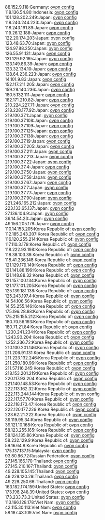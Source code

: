 88.152.9.118:Germany: [ovpn config](vpn/88_152_9_118.ovpn)  
118.136.54.80:Indonesia: [ovpn config](vpn/118_136_54_80.ovpn)  
101.128.202.249:Japan: [ovpn config](vpn/101_128_202_249.ovpn)  
118.240.244.223:Japan: [ovpn config](vpn/118_240_244_223.ovpn)  
118.243.191.89:Japan: [ovpn config](vpn/118_243_191_89.ovpn)  
119.26.12.188:Japan: [ovpn config](vpn/119_26_12_188.ovpn)  
122.20.174.203:Japan: [ovpn config](vpn/122_20_174_203.ovpn)  
123.48.63.70:Japan: [ovpn config](vpn/123_48_63_70.ovpn)  
124.97.88.250:Japan: [ovpn config](vpn/124_97_88_250.ovpn)  
126.55.91.131:Japan: [ovpn config](vpn/126_55_91_131.ovpn)  
131.129.92.195:Japan: [ovpn config](vpn/131_129_92_195.ovpn)  
133.149.86.39:Japan: [ovpn config](vpn/133_149_86_39.ovpn)  
133.32.134.10:Japan: [ovpn config](vpn/133_32_134_10.ovpn)  
138.64.236.223:Japan: [ovpn config](vpn/138_64_236_223.ovpn)  
14.101.9.83:Japan: [ovpn config](vpn/14_101_9_83.ovpn)  
152.117.211.205:Japan: [ovpn config](vpn/152_117_211_205.ovpn)  
159.28.140.236:Japan: [ovpn config](vpn/159_28_140_236.ovpn)  
180.5.132.111:Japan: [ovpn config](vpn/180_5_132_111.ovpn)  
182.171.210.82:Japan: [ovpn config](vpn/182_171_210_82.ovpn)  
210.224.227.71:Japan: [ovpn config](vpn/210_224_227_71.ovpn)  
218.228.177.92:Japan: [ovpn config](vpn/218_228_177_92.ovpn)  
219.100.37.1:Japan: [ovpn config](vpn/219_100_37_1.ovpn)  
219.100.37.108:Japan: [ovpn config](vpn/219_100_37_108.ovpn)  
219.100.37.109:Japan: [ovpn config](vpn/219_100_37_109.ovpn)  
219.100.37.125:Japan: [ovpn config](vpn/219_100_37_125.ovpn)  
219.100.37.138:Japan: [ovpn config](vpn/219_100_37_138.ovpn)  
219.100.37.19:Japan: [ovpn config](vpn/219_100_37_19.ovpn)  
219.100.37.205:Japan: [ovpn config](vpn/219_100_37_205.ovpn)  
219.100.37.211:Japan: [ovpn config](vpn/219_100_37_211.ovpn)  
219.100.37.213:Japan: [ovpn config](vpn/219_100_37_213.ovpn)  
219.100.37.22:Japan: [ovpn config](vpn/219_100_37_22.ovpn)  
219.100.37.4:Japan: [ovpn config](vpn/219_100_37_4.ovpn)  
219.100.37.50:Japan: [ovpn config](vpn/219_100_37_50.ovpn)  
219.100.37.58:Japan: [ovpn config](vpn/219_100_37_58.ovpn)  
219.100.37.67:Japan: [ovpn config](vpn/219_100_37_67.ovpn)  
219.100.37.7:Japan: [ovpn config](vpn/219_100_37_7.ovpn)  
219.100.37.77:Japan: [ovpn config](vpn/219_100_37_77.ovpn)  
219.100.37.90:Japan: [ovpn config](vpn/219_100_37_90.ovpn)  
221.246.165.212:Japan: [ovpn config](vpn/221_246_165_212.ovpn)  
223.133.65.137:Japan: [ovpn config](vpn/223_133_65_137.ovpn)  
27.136.104.9:Japan: [ovpn config](vpn/27_136_104_9.ovpn)  
36.14.54.23:Japan: [ovpn config](vpn/36_14_54_23.ovpn)  
49.156.205.178:Japan: [ovpn config](vpn/49_156_205_178.ovpn)  
110.14.153.205:Korea Republic of: [ovpn config](vpn/110_14_153_205.ovpn)  
112.185.243.207:Korea Republic of: [ovpn config](vpn/112_185_243_207.ovpn)  
116.120.255.214:Korea Republic of: [ovpn config](vpn/116_120_255_214.ovpn)  
117.110.3.179:Korea Republic of: [ovpn config](vpn/117_110_3_179.ovpn)  
118.222.93.198:Korea Republic of: [ovpn config](vpn/118_222_93_198.ovpn)  
118.38.103.39:Korea Republic of: [ovpn config](vpn/118_38_103_39.ovpn)  
118.41.236.148:Korea Republic of: [ovpn config](vpn/118_41_236_148.ovpn)  
121.129.179.149:Korea Republic of: [ovpn config](vpn/121_129_179_149.ovpn)  
121.141.88.196:Korea Republic of: [ovpn config](vpn/121_141_88_196.ovpn)  
121.148.88.32:Korea Republic of: [ovpn config](vpn/121_148_88_32.ovpn)  
121.157.100.134:Korea Republic of: [ovpn config](vpn/121_157_100_134.ovpn)  
121.177.101.205:Korea Republic of: [ovpn config](vpn/121_177_101_205.ovpn)  
125.139.181.138:Korea Republic of: [ovpn config](vpn/125_139_181_138.ovpn)  
125.243.197.4:Korea Republic of: [ovpn config](vpn/125_243_197_4.ovpn)  
14.54.106.56:Korea Republic of: [ovpn config](vpn/14_54_106_56.ovpn)  
14.55.255.146:Korea Republic of: [ovpn config](vpn/14_55_255_146.ovpn)  
175.196.28.88:Korea Republic of: [ovpn config](vpn/175_196_28_88.ovpn)  
175.215.155.212:Korea Republic of: [ovpn config](vpn/175_215_155_212.ovpn)  
180.70.56.193:Korea Republic of: [ovpn config](vpn/180_70_56_193.ovpn)  
180.71.21.84:Korea Republic of: [ovpn config](vpn/180_71_21_84.ovpn)  
1.230.241.234:Korea Republic of: [ovpn config](vpn/1_230_241_234.ovpn)  
1.243.90.204:Korea Republic of: [ovpn config](vpn/1_243_90_204.ovpn)  
1.252.236.72:Korea Republic of: [ovpn config](vpn/1_252_236_72.ovpn)  
210.100.201.146:Korea Republic of: [ovpn config](vpn/210_100_201_146.ovpn)  
211.206.91.131:Korea Republic of: [ovpn config](vpn/211_206_91_131.ovpn)  
211.223.132.246:Korea Republic of: [ovpn config](vpn/211_223_132_246.ovpn)  
211.250.180.96:Korea Republic of: [ovpn config](vpn/211_250_180_96.ovpn)  
211.57.116.245:Korea Republic of: [ovpn config](vpn/211_57_116_245.ovpn)  
218.153.201.219:Korea Republic of: [ovpn config](vpn/218_153_201_219.ovpn)  
220.117.93.204:Korea Republic of: [ovpn config](vpn/220_117_93_204.ovpn)  
221.140.148.53:Korea Republic of: [ovpn config](vpn/221_140_148_53.ovpn)  
222.113.162.32:Korea Republic of: [ovpn config](vpn/222_113_162_32.ovpn)  
222.113.244.144:Korea Republic of: [ovpn config](vpn/222_113_244_144.ovpn)  
222.117.57.70:Korea Republic of: [ovpn config](vpn/222_117_57_70.ovpn)  
222.118.173.47:Korea Republic of: [ovpn config](vpn/222_118_173_47.ovpn)  
222.120.177.229:Korea Republic of: [ovpn config](vpn/222_120_177_229.ovpn)  
223.62.21.222:Korea Republic of: [ovpn config](vpn/223_62_21_222.ovpn)  
39.119.95.34:Korea Republic of: [ovpn config](vpn/39_119_95_34.ovpn)  
39.121.10.168:Korea Republic of: [ovpn config](vpn/39_121_10_168.ovpn)  
58.123.255.165:Korea Republic of: [ovpn config](vpn/58_123_255_165.ovpn)  
58.124.135.86:Korea Republic of: [ovpn config](vpn/58_124_135_86.ovpn)  
58.232.129.9:Korea Republic of: [ovpn config](vpn/58_232_129_9.ovpn)  
59.16.64.8:Korea Republic of: [ovpn config](vpn/59_16_64_8.ovpn)  
175.137.137.15:Malaysia: [ovpn config](vpn/175_137_137_15.ovpn)  
93.80.86.72:Russian Federation: [ovpn config](vpn/93_80_86_72.ovpn)  
27.145.166.170:Thailand: [ovpn config](vpn/27_145_166_170.ovpn)  
27.145.210.167:Thailand: [ovpn config](vpn/27_145_210_167.ovpn)  
49.228.105.145:Thailand: [ovpn config](vpn/49_228_105_145.ovpn)  
49.228.120.29:Thailand: [ovpn config](vpn/49_228_120_29.ovpn)  
49.228.250.66:Thailand: [ovpn config](vpn/49_228_250_66.ovpn)  
163.182.174.159:United States: [ovpn config](vpn/163_182_174_159.ovpn)  
173.198.248.39:United States: [ovpn config](vpn/173_198_248_39.ovpn)  
173.233.73.3:United States: [ovpn config](vpn/173_233_73_3.ovpn)  
113.166.128.178:Viet Nam: [ovpn config](vpn/113_166_128_178.ovpn)  
42.115.30.113:Viet Nam: [ovpn config](vpn/42_115_30_113.ovpn)  
58.187.43.109:Viet Nam: [ovpn config](vpn/58_187_43_109.ovpn)  
